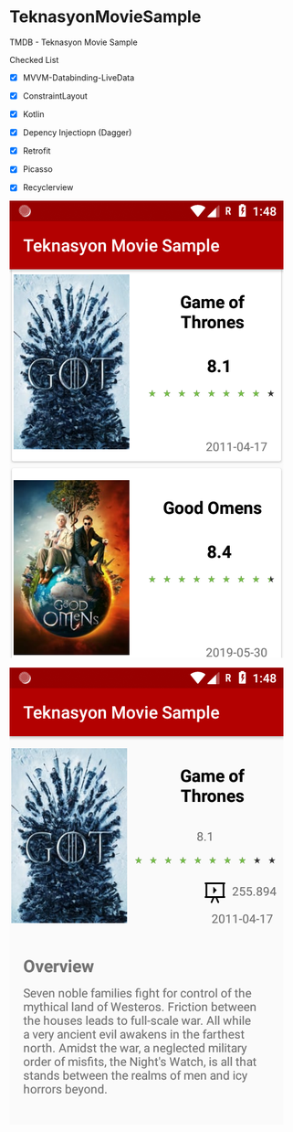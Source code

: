 # TeknasyonMovieSample
TMDB - Teknasyon Movie Sample


Checked List

- [x] MVVM-Databinding-LiveData
- [x] ConstraintLayout
- [x] Kotlin
- [x] Depency Injectiopn (Dagger)
- [x] Retrofit
- [x] Picasso
- [x] Recyclerview






 
![](https://github.com/harunkor/TeknasyonMovieSample/blob/master/Screenshot_1559861297.png?raw=true)

![](https://github.com/harunkor/TeknasyonMovieSample/blob/master/Screenshot_1559861303.png?raw=true)

